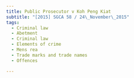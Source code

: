 ```yaml
---
title: Public Prosecutor v Koh Peng Kiat 
subtitle: "[2015] SGCA 58 / 24\_November\_2015"
tags:
  - Criminal law
  - Abetment
  - Criminal law
  - Elements of crime
  - Mens rea
  - Trade marks and trade names
  - Offences

---
```


